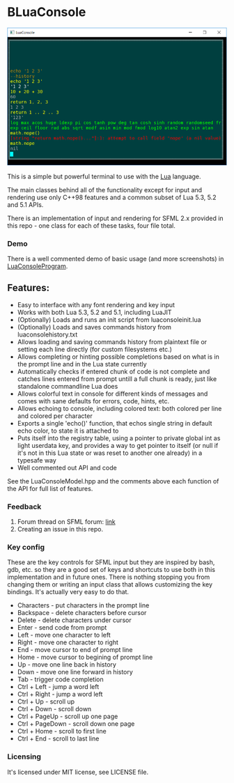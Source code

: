 # BLuaConsole

![sshot0](sshot/sshot0.png)

This is a simple but powerful terminal to use with the [Lua](http://www.lua.org) language.

The main classes behind all of the functionality except for input and rendering use only C++98 features and a common subset of Lua 5.3, 5.2 and 5.1 APIs.

There is an implementation of input and rendering for SFML 2.x provided in this repo - one class for each of these tasks, four file total.

### Demo
There is a well commented demo of basic usage (and more screenshots) in [LuaConsoleProgram](https://github.com/FRex/LuaConsoleProgram).

## Features:
* Easy to interface with any font rendering and key input
* Works with both Lua 5.3, 5.2 and 5.1, including LuaJIT
* (Optionally) Loads and runs an init script from luaconsoleinit.lua
* (Optionally) Loads and saves commands history from luaconsolehistory.txt
* Allows loading and saving commands history from plaintext file or setting each line directly (for custom filesystems etc.)
* Allows completing or hinting possible completions based on what is in the prompt line and in the Lua state currently
* Automatically checks if entered chunk of code is not complete and catches lines entered from prompt untill a full chunk is ready, just like standalone commandline Lua does
* Allows colorful text in console for different kinds of messages and comes with sane defaults for errors, code, hints, etc.
* Allows echoing to console, including colored text: both colored per line and colored per character
* Exports a single 'echo()' function, that echos single string in default echo color, to state it is attached to
* Puts itself into the registry table, using a pointer to private global int as light userdata key, and provides a way to get pointer to itself (or null if it's not in this Lua state or was reset to another one already) in a typesafe way
* Well commented out API and code

See the LuaConsoleModel.hpp and the comments above each function of the API for full list of features.

### Feedback
1. Forum thread on SFML forum: [link](http://en.sfml-dev.org/forums/index.php?topic=15962.0)
2. Creating an issue in this repo.

### Key config
These are the key controls for SFML input but they are inspired by bash, gdb, etc. so they are a good set of keys and shortcuts to use both in this implementation and in future ones. There is nothing stopping you from changing them or writing an input class that allows customizing the key bindings. It's actually very easy to do that.

* Characters - put characters in the prompt line
* Backspace - delete characters before cursor
* Delete - delete characters under cursor
* Enter - send code from prompt
* Left - move one character to left
* Right - move one character to right
* End - move cursor to end of prompt line
* Home - move cursor to begining of prompt line
* Up - move one line back in history
* Down - move one line forward in history
* Tab - trigger code completion
* Ctrl + Left - jump a word left
* Ctrl + Right - jump  a word left
* Ctrl + Up - scroll up
* Ctrl + Down - scroll down
* Ctrl + PageUp - scroll up one page
* Ctrl + PageDown - scroll down one page
* Ctrl + Home - scroll to first line
* Ctrl + End - scroll to last line

### Licensing
It's licensed under MIT license, see LICENSE file.
